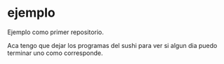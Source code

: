 # ejemplo
Ejemplo como primer repositorio.

Aca tengo que dejar los programas del sushi para ver si algun dia puedo terminar uno como corresponde. 

